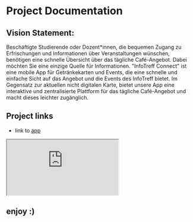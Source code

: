 <link rel="stylesheet" href="extra_styles.css" />

# Project Documentation

## Vision Statement:
Beschäftigte Studierende oder Dozent*innen, die bequemen Zugang zu Erfrischungen und Informationen über Veranstaltungen wünschen, benötigen eine schnelle Übersicht über das tägliche Café-Angebot. Dabei möchten Sie eine einzige Quelle für Informationen.
"InfoTreff Connect" ist eine mobile App für Getränkekarten und Events, die eine schnelle und einfache Sicht auf das Angebot und die Events des InfoTreff bietet. Im Gegensatz zur aktuellen nicht digitalen Karte, bietet unsere App eine interaktive und zentralisierte Plattform für das tägliche Café-Angebot und macht dieses leichter zugänglich.

## Project links    
- link to [app](https://hcimo-4-huynh-lehr-reining-schultze-tan-hci-trap-5088c442cb8d4f.h-da.io/app/)

<div class="mobile-frame">
<iframe src="https://hcimo-4-huynh-lehr-reining-schultze-tan-hci-trap-5088c442cb8d4f.h-da.io/app/" seamless></iframe>
</div>

## enjoy :)
